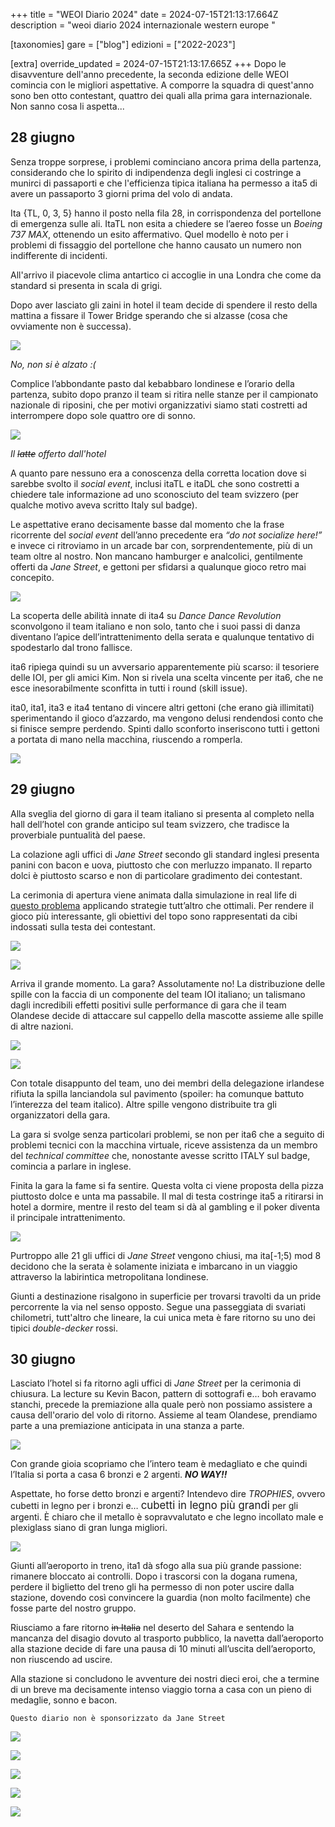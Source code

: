 +++
title = "WEOI Diario 2024"
date = 2024-07-15T21:13:17.664Z
description = "weoi diario 2024 internazionale western europe "

[taxonomies]
gare = ["blog"]
edizioni = ["2022-2023"]

[extra]
override_updated = 2024-07-15T21:13:17.665Z
+++
Dopo le disavventure dell'anno precedente, la seconda edizione delle WEOI comincia con le migliori aspettative.
A comporre la squadra di quest'anno sono ben otto contestant, quattro dei quali alla prima gara internazionale. Non sanno cosa li aspetta...

<!-- more -->

## 28 giugno

Senza troppe sorprese, i problemi cominciano ancora prima della partenza, considerando che lo spirito di indipendenza degli inglesi ci costringe a munirci di passaporti e che l'efficienza tipica italiana ha permesso a ita5 di avere un passaporto 3 giorni prima del volo di andata.

Ita {TL, 0, 3, 5} hanno il posto nella fila 28, in corrispondenza del portellone di emergenza sulle ali. ItaTL non esita a chiedere se l’aereo fosse un *Boeing 737 MAX*, ottenendo un esito affermativo. Quel modello è noto per i problemi di fissaggio del portellone che hanno causato un numero non indifferente di incidenti.

All'arrivo il piacevole clima antartico ci accoglie in una Londra che come da standard si presenta in scala di grigi.

Dopo aver lasciato gli zaini in hotel il team decide di spendere il resto della mattina a fissare il Tower Bridge sperando che si alzasse (cosa che ovviamente non è successa).

![](/images/uploads/towe.jpg)

*No, non si è alzato :(*

Complice l’abbondante pasto dal kebabbaro londinese e l’orario della partenza, subito dopo pranzo il team si ritira nelle stanze per il campionato nazionale di riposini, che per motivi organizzativi siamo stati costretti ad interrompere dopo sole quattro ore di sonno.

![](/images/uploads/latte.jpg)

*Il ~~latte~~ offerto dall'hotel*

A quanto pare nessuno era a conoscenza della corretta location dove si sarebbe svolto il *social event*, inclusi itaTL e itaDL che sono costretti a chiedere tale informazione ad uno sconosciuto del team svizzero (per qualche motivo aveva scritto Italy sul badge).

Le aspettative erano decisamente basse dal momento che la frase ricorrente del *social event* dell’anno precedente era *“do not socialize here!”* e invece ci ritroviamo in un arcade bar con, sorprendentemente, più di un team oltre al nostro. Non mancano hamburger e analcolici, gentilmente offerti da *Jane Street*, e gettoni per sfidarsi a qualunque gioco retro mai concepito.

![](/images/uploads/locale.jpg)

La scoperta delle abilità innate di ita4 su *Dance Dance Revolution* sconvolgono il team italiano e non solo, tanto che i suoi passi di danza diventano l’apice dell’intrattenimento della serata e qualunque tentativo di spodestarlo dal trono fallisce.

ita6 ripiega quindi su un avversario apparentemente più scarso: il tesoriere delle IOI, per gli amici Kim. Non si rivela una scelta vincente per ita6, che ne esce inesorabilmente sconfitta in tutti i round (skill issue).

ita0, ita1, ita3 e ita4 tentano di vincere altri gettoni (che erano già illimitati) sperimentando il gioco d’azzardo, ma vengono delusi rendendosi conto che si finisce sempre perdendo. Spinti dallo sconforto inseriscono tutti i gettoni a portata di mano nella macchina, riuscendo a romperla.

![](/images/uploads/gioco.png)

## 29 giugno

Alla sveglia del giorno di gara il team italiano si presenta al completo nella hall dell’hotel con grande anticipo sul team svizzero, che tradisce la proverbiale puntualità del paese.

La colazione agli uffici di *Jane Street* secondo gli standard inglesi presenta panini con bacon e uova, piuttosto che con merluzzo impanato. Il reparto dolci è piuttosto scarso e non di particolare gradimento dei contestant.

La cerimonia di apertura viene animata dalla simulazione in real life di [questo problema](https://leetcode.com/problems/cat-and-mouse/description/) applicando strategie tutt’altro che ottimali. Per rendere il gioco più interessante, gli obiettivi del topo sono rappresentati da cibi indossati sulla testa dei contestant.

![](/images/uploads/banana.jpg)

![](/images/uploads/hat.jpg)

Arriva il grande momento. La gara? Assolutamente no! La distribuzione delle spille con la faccia di un componente del team IOI italiano; un talismano dagli incredibili effetti positivi sulle performance di gara che il team Olandese decide di attaccare sul cappello della mascotte assieme alle spille di altre nazioni.

![](/images/uploads/peluche2.jpg)

![](/images/uploads/peluche.jpg)

Con totale disappunto del team, uno dei membri della delegazione irlandese rifiuta la spilla lanciandola sul pavimento (spoiler: ha comunque battuto l’interezza del team italico). Altre spille vengono distribuite tra gli organizzatori della gara.

La gara si svolge senza particolari problemi, se non per ita6 che a seguito di problemi tecnici con la macchina virtuale, riceve assistenza da un membro del *technical committee* che, nonostante avesse scritto ITALY sul badge, comincia a parlare in inglese.

Finita la gara la fame si fa sentire. Questa volta ci viene proposta della pizza piuttosto dolce e unta ma passabile.
Il mal di testa costringe ita5 a ritirarsi in hotel a dormire, mentre il resto del team si dà al gambling e il poker diventa il principale intrattenimento.

![](/images/uploads/poker.jpg)

Purtroppo alle 21 gli uffici di *Jane Street* vengono chiusi, ma ita[-1;5) mod 8 decidono che la serata è solamente iniziata e imbarcano in un viaggio attraverso la labirintica metropolitana londinese.

Giunti a destinazione risalgono in superficie per trovarsi travolti da un pride percorrente la via nel senso opposto. Segue una passeggiata di svariati chilometri, tutt'altro che lineare, la cui unica meta è fare ritorno su uno dei tipici *double-decker* rossi.

## 30 giugno

Lasciato l’hotel si fa ritorno agli uffici di *Jane Street* per la cerimonia di chiusura. La lecture su Kevin Bacon, pattern di sottografi e… boh eravamo stanchi, precede la premiazione alla quale però non possiamo assistere a causa dell'orario del volo di ritorno.  Assieme al team Olandese, prendiamo parte a una premiazione anticipata in una stanza a parte.

![](/images/uploads/lecture.jpg)

Con grande gioia scopriamo che l’intero team è medagliato e che quindi l’Italia si porta a casa 6 bronzi e 2 argenti. ***NO WAY!!***

Aspettate, ho forse detto bronzi e argenti? Intendevo dire *TROPHIES*, ovvero cubetti in legno per i bronzi e… <big>cubetti in legno più grandi</big> per gli argenti. È chiaro che il metallo è sopravvalutato e che legno incollato male e plexiglass siano di gran lunga migliori.

![](/images/uploads/trofei.jpg)

Giunti all’aeroporto in treno, ita1 dà sfogo alla sua più grande passione: rimanere bloccato ai controlli. Dopo i trascorsi con la dogana rumena, perdere il biglietto del treno gli ha permesso di non poter uscire dalla stazione, dovendo così convincere la guardia (non molto facilmente) che fosse parte del nostro gruppo.

Riusciamo a fare ritorno ~~in Italia~~ nel deserto del Sahara e sentendo la mancanza del disagio dovuto al trasporto pubblico, la navetta dall’aeroporto alla stazione decide di fare una pausa di 10 minuti all’uscita dell’aeroporto, non riuscendo ad uscire.

Alla stazione si concludono le avventure dei nostri dieci eroi, che a termine di un breve ma decisamente intenso viaggio torna a casa con un pieno di medaglie, sonno e bacon.

`Questo diario non è sponsorizzato da Jane Street` 

![](/images/uploads/coatodotpy.jpg)

![](/images/uploads/uscita.jpg)

![](/images/uploads/prem.jpg)

![](/images/uploads/gambling.jpg)

![](/images/uploads/aereo.jpg)

